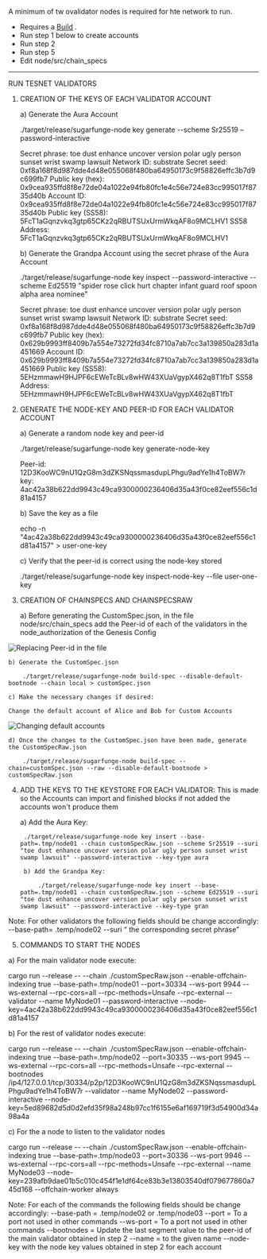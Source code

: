 A minimum of tw ovalidator nodes is required for hte network to run.

- Requires a [Build](BuildNode.md) .
- Run step 1 below to create accounts
- Run step 2
- Run step 5
- Edit node/src/chain_specs

------------------------------------------------------------------------------------------------------------------------------------
RUN TESNET VALIDATORS

1) CREATION OF THE KEYS OF EACH VALIDATOR ACCOUNT

	a) Generate the Aura Account

	./target/release/sugarfunge-node key generate --scheme Sr25519 –password-interactive

	Secret phrase:     toe dust enhance uncover version polar ugly person sunset wrist swamp lawsuit
	Network ID:        substrate
	Secret seed:       0xf8a168f8d987dde4d48e055068f480ba64950173c9f58826effc3b7d9c699fb7
	Public key (hex):  0x9cea935ffd8f8e72de04a1022e94fb80fc1e4c56e724e83cc995017f8735d40b
	Account ID:        0x9cea935ffd8f8e72de04a1022e94fb80fc1e4c56e724e83cc995017f8735d40b
	Public key (SS58): 5FcT1aGqnzvkq3gtp65CKz2qRBUTSUxUrmWkqAF8o9MCLHV1
	SS58 Address:      5FcT1aGqnzvkq3gtp65CKz2qRBUTSUxUrmWkqAF8o9MCLHV1
	
	b) Generate the Grandpa Account using the secret phrase of the Aura Account

	./target/release/sugarfunge-node key inspect --password-interactive --scheme Ed25519 "spider rose click hurt chapter infant guard roof spoon alpha area nominee"

	Secret phrase:     toe dust enhance uncover version polar ugly person sunset wrist swamp lawsuit
	Network ID:        substrate
	Secret seed:       0xf8a168f8d987dde4d48e055068f480ba64950173c9f58826effc3b7d9c699fb7
	Public key (hex):  0x629b9993ff8409b7a554e73272fd34fc8710a7ab7cc3a139850a283d1a451669
	Account ID:        0x629b9993ff8409b7a554e73272fd34fc8710a7ab7cc3a139850a283d1a451669
	Public key (SS58): 5EHzmmawH9HJPF6cEWeTcBLv8wHW43XUaVgypX462q8T1fbT
	SS58 Address:      5EHzmmawH9HJPF6cEWeTcBLv8wHW43XUaVgypX462q8T1fbT

2) GENERATE THE NODE-KEY AND PEER-ID FOR EACH VALIDATOR ACCOUNT
  
	a) Generate a random node key and peer-id 
	
	./target/release/sugarfunge-node key generate-node-key

	Peer-id: 12D3KooWC9nU1QzG8m3dZKSNqssmasdupLPhgu9adYe1h4ToBW7r
	key: 4ac42a38b622dd9943c49ca9300000236406d35a43f0ce82eef556c1d81a4157

	b) Save the key as a file
	
	echo -n "4ac42a38b622dd9943c49ca9300000236406d35a43f0ce82eef556c1d81a4157" > user-one-key

	c) Verify that the peer-id is correct using the node-key stored 
	
	./target/release/sugarfunge-node key inspect-node-key --file user-one-key

3) CREATION OF CHAINSPECS AND CHAINSPECSRAW
 
	a) Before generating the CustomSpec.json, in the file node/src/chain_specs add the Peer-id of each of the validators in the node_authorization of the Genesis Config

![Replacing Peer-id in the file](/img/validatorNode1.png)

	
	b) Generate the CustomSpec.json

		./target/release/sugarfunge-node build-spec --disable-default-bootnode --chain local > customSpec.json
	
	c) Make the necessary changes if desired: 
	
	Change the default account of Alice and Bob for Custom Accounts

![Changing default accounts](/img/validatorNode2.png)
	

	d) Once the changes to the CustomSpec.json have been made, generate the CustomSpecRaw.json

		./target/release/sugarfunge-node build-spec --chain=customSpec.json --raw --disable-default-bootnode > customSpecRaw.json

 
4) ADD THE KEYS TO THE KEYSTORE FOR EACH VALIDATOR: This is made so the Accounts can import and finished blocks if not added the accounts won't produce them
    
	a) Add the Aura Key:
	
 		./target/release/sugarfunge-node key insert --base-path=.tmp/node01 --chain customSpecRaw.json --scheme Sr25519 --suri "toe dust enhance uncover version polar ugly person sunset wrist swamp lawsuit" --password-interactive --key-type aura
    	
    	b) Add the Grandpa Key:
    	
    		./target/release/sugarfunge-node key insert --base-path=.tmp/node01 --chain customSpecRaw.json --scheme Ed25519 --suri "toe dust enhance uncover version polar ugly person sunset wrist swamp lawsuit" --password-interactive --key-type gran

Note: For other validators the following fields should be change accordingly:
	--base-path= .temp/node02
	--suri “ the corresponding secret phrase”
     
5) COMMANDS TO START THE NODES

a) For the main validator node execute:

cargo run --release -- --chain ./customSpecRaw.json --enable-offchain-indexing true --base-path=.tmp/node01 --port=30334 --ws-port 9944 --ws-external --rpc-cors=all --rpc-methods=Unsafe --rpc-external --validator --name MyNode01 --password-interactive --node-key=4ac42a38b622dd9943c49ca9300000236406d35a43f0ce82eef556c1d81a4157

b) For the rest of validator nodes execute:

cargo run --release -- --chain ./customSpecRaw.json --enable-offchain-indexing true --base-path=.tmp/node02 --port=30335 --ws-port 9945 --ws-external --rpc-cors=all --rpc-methods=Unsafe --rpc-external --bootnodes /ip4/127.0.0.1/tcp/30334/p2p/12D3KooWC9nU1QzG8m3dZKSNqssmasdupLPhgu9adYe1h4ToBW7r --validator --name MyNode02 --password-interactive --node-key=5ed89682d5d0d2efd35f98a248b97cc1f6155e6af169719f3d54900d34a98a4a

c) For the a node to listen to the validator nodes

cargo run --release -- --chain ./customSpecRaw.json --enable-offchain-indexing true --base-path=.tmp/node03 --port=30336 --ws-port 9946 --ws-external --rpc-cors=all --rpc-methods=Unsafe --rpc-external --name MyNode03 --node-key=239afb9dae01b5c010c454f1e1df64ce83b3e13803540df079677860a745d168 --offchain-worker always

Note: For each of the commands the following fields should be change accordingly:
	--base-path = .temp/node02 or .temp/node03
	--port = To a port not used in other commands
	--ws-port = To a port not used in other commands
	--bootnodes = Update the last segment value to the peer-id of the main validator obtained in step 2
	--name = to the given name
	--node-key with the node key values obtained in step 2 for each account